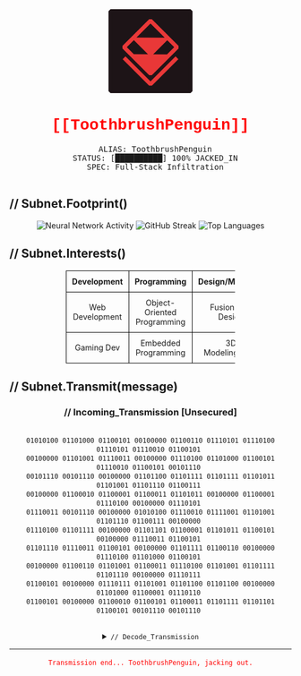<div align="center">
  <img src="https://raw.githubusercontent.com/ToothbrushPenguin/ToothbrushPenguin/main/NewLogoB.png" width="150" height="150" alt="ToothbrushPenguin Logo">
  
  <h1 style="color:#ff0000; font-family: 'Courier New', monospace;">[[ToothbrushPenguin]]</h1>

  <pre>
  ALIAS: ToothbrushPenguin
  STATUS: [██████████] 100% JACKED_IN
  SPEC: Full-Stack Infiltration
  </pre>
</div>

## // Subnet.Footprint()

<div align="center">
  <img src="https://github-readme-stats.vercel.app/api?username=ToothbrushPenguin&show_icons=true&title_color=E93838&icon_color=E93838&text_color=FFFFFF&bg_color=1C1316" alt="Neural Network Activity" />
  
  <img src="https://github-readme-streak-stats.herokuapp.com/?user=ToothbrushPenguin&background=1C1316&ring=E93838&fire=E93838&currStreakLabel=E93838&sideNums=E93838&currStreakNum=E93838&sideLabels=FFFFFF&dates=FFFFFF" alt="GitHub Streak" />
  
  <img src="https://github-readme-stats.vercel.app/api/top-langs/?username=ToothbrushPenguin&layout=compact&title_color=E93838&text_color=FFFFFF&bg_color=1C1316" alt="Top Languages" />
</div>

## // Subnet.Interests()

<div align="center">
  <table style="border-collapse: collapse; text-align: center; width: 60%;">
    <tr>
      <th style="border: 1px solid #000; padding: 10px;">Development</th>
      <th style="border: 1px solid #000; padding: 10px;">Programming</th>
      <th style="border: 1px solid #000; padding: 10px;">Design/Modeling</th>
    </tr>
    <tr>
      <td style="border: 1px solid #000; padding: 10px;">Web Development</td>
      <td style="border: 1px solid #000; padding: 10px;">Object-Oriented Programming</td>
      <td style="border: 1px solid #000; padding: 10px;">Fusion 360 Design</td>
    </tr>
    <tr>
      <td style="border: 1px solid #000; padding: 10px;">Gaming Dev</td>
      <td style="border: 1px solid #000; padding: 10px;">Embedded Programming</td>
      <td style="border: 1px solid #000; padding: 10px;">3D Modeling/Print</td>
    </tr>
  </table>
</div>


## // Subnet.Transmit(message)

<div align="center">
  
### // Incoming_Transmission [Unsecured]
  
<pre><code>
01010100 01101000 01100101 00100000 01100110 01110101 01110100 01110101 01110010 01100101 
00100000 01101001 01110011 00100000 01110100 01101000 01100101 01110010 01100101 00101110 
00101110 00101110 00100000 01101100 01101111 01101111 01101011 01101001 01101110 01100111 
00100000 01100010 01100001 01100011 01101011 00100000 01100001 01110100 00100000 01110101 
01110011 00101110 00100000 01010100 01110010 01111001 01101001 01101110 01100111 00100000 
01110100 01101111 00100000 01101101 01100001 01101011 01100101 00100000 01110011 01100101 
01101110 01110011 01100101 00100000 01101111 01100110 00100000 01110100 01101000 01100101 
00100000 01100110 01101001 01100011 01110100 01101001 01101111 01101110 00100000 01110111 
01100101 00100000 01110111 01101001 01101100 01101100 00100000 01101000 01100001 01110110 
01100101 00100000 01100010 01100101 01100011 01101111 01101101 01100101 00101110 00101110 

</code></pre>

<details>
<summary><code>// Decode_Transmission</code></summary>
<br>
<span style="color:#00ff00; font-family: 'Courier New', monospace;">
The future is there... looking back at us. Trying to make sense of the fiction we will have become..  
</span>
</details>

</div>

---

<div align="center">
  <code style="color:#ff0000;">Transmission end... ToothbrushPenguin, jacking out.</code>
</div>
